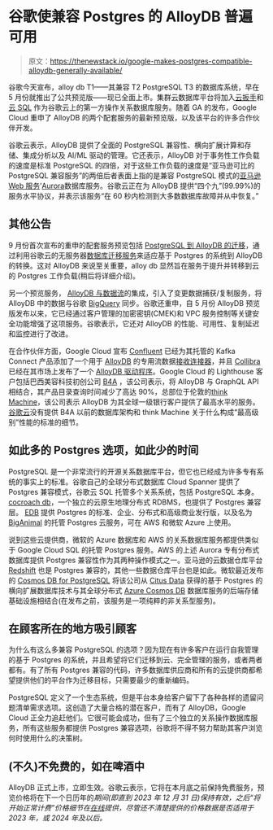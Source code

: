 # 谷歌使兼容 Postgres 的 AlloyDB 普遍可用

> 原文：<https://thenewstack.io/google-makes-postgres-compatible-alloydb-generally-available/>

谷歌今天宣布，alloy db T1——其兼容 T2 PostgreSQL T3 的数据库系统，早在 5 月份就推出了公共预览版——现已全面上市。集群云数据库平台将加入[云扳手](https://cloud.google.com/spanner)和[云 SQL](https://cloud.google.com/sql) 作为谷歌云上的第一方操作关系数据库服务。随着 GA 的发布，Google Cloud 重申了 AlloyDB 的两个配套服务的最新预览版，以及该平台的许多合作伙伴开发。

谷歌云表示，AlloyDB 提供了全面的 PostgreSQL 兼容性、横向扩展计算和存储、集成分析以及 AI/ML 驱动的管理。它还表示，AlloyDB 对于事务性工作负载的速度是标准 PostgreSQL 的四倍，对于这些工作负载的速度是“亚马逊可比的 PostgreSQL 兼容服务”的两倍后者表面上指的是兼容 PostgreSQL 模式的[亚马逊 Web 服务](https://aws.amazon.com/?utm_content=inline-mention)’[Aurora](https://aws.amazon.com/rds/aurora/)数据库服务。谷歌云正在为 AlloyDB 提供“四个九”(99.99%)的服务水平协议，并表示该服务“在 60 秒内检测到大多数数据库故障并从中恢复。”

## 其他公告

9 月份首次宣布的重申的配套服务预览包括 [PostgreSQL 到 AlloyDB 的迁移](https://cloud.google.com/blog/products/databases/database-migration-service-supports-migration-to-alloydb-for-postgresql)，通过利用谷歌云的无服务器[数据库迁移服务](https://cloud.google.com/database-migration)来适应基于 Postgres 的系统到 AlloyDB 的转换。这对 AlloyDB 来说至关重要，alloy db 显然旨在服务于提升并转移到云的 Postgres 工作负载(稍后将详细介绍)。

另一个预览服务， [AlloyDB 与数据流](https://cloud.google.com/blog/products/data-analytics/introducing-seamless-database-replication-to-bigquery)的集成，引入了变更数据捕获/复制服务，将 AlloyDB 中的数据与谷歌 [BigQuery](https://cloud.google.com/bigquery) 同步。谷歌还重申，自 5 月份 AlloyDB 预览版发布以来，它已经通过客户管理的加密密钥(CMEK)和 VPC 服务控制等关键安全功能增强了这项服务。谷歌表示，它还对 AlloyDB 的性能、可用性、复制延迟和监控进行了改进。

在合作伙伴方面，Google Cloud 宣布 [Confluent](https://www.confluent.io/partner/google-cloud/) 已经为其托管的 Kafka Connect 产品添加了一个用于 [AlloyDB](https://thenewstack.io/google-i-o-2022-urges-developers-to-focus-on-the-real-world/) 的专用流数据[接收连接器](https://docs.confluent.io/cloud/current/connectors/cc-alloydb-sink.html)，并且 [Collibra](https://www.collibra.com/us/en/partners/technology/google-cloud) 已经在其市场上发布了一个 [AlloyDB 驱动程序](https://marketplace.collibra.com/listings/jdbc-driver-for-alloydb/)。Google Cloud 的 Lighthouse 客户包括巴西美容科技初创公司 [B4A](https://b4a.com.br/) ，该公司表示，将 AlloyDB 与 GraphQL API 相结合，其产品目录查询时间减少了高达 90%，总部位于伦敦的[think Machine](https://www.thoughtmachine.net/)，该公司表示 AlloyDB 为其全球一级银行客户提供了最高水平的服务。[谷歌云](https://thenewstack.io/how-google-cloud-enabled-a-record-calculation-of-pi/)没有提供 B4A 以前的数据库架构和 think Machine 关于什么构成“最高级别”性能的标准的细节。

## 如此多的 Postgres 选项，如此少的时间

PostgreSQL 是一个非常流行的开源关系数据库平台，但它也已经成为许多专有系统的事实上的标准。谷歌自己的全球分布式数据库 Cloud Spanner 提供了 Postgres 兼容模式，谷歌云 SQL 托管多个关系系统，包括 PostgreSQL 本身。[cocroach db](https://www.cockroachlabs.com/product/)，一个独立的云原生地理分布式 RDBMS，也提供了 Postgres 兼容层。 [EDB](https://www.enterprisedb.com/) 提供 Postgres 的标准、企业、分布式和高级商业发行版，以及名为 [BigAnimal](https://www.enterprisedb.com/products/biganimal-cloud-postgresql) 的托管 Postgres 云服务，可在 AWS 和微软 Azure 上使用。

说到这些云提供商，微软的 Azure 数据库和 AWS 的关系数据库服务都提供类似于 Google Cloud SQL 的托管 Postgres 服务。AWS 的上述 Aurora 专有分布式数据库提供 Postgres 兼容性作为其两种操作模式之一。亚马逊的云数据仓库平台 [Redshift](https://aws.amazon.com/redshift/) 也是 Postgres 兼容的，其他一些数据仓库平台也是如此。微软最近发布的 [Cosmos DB for PostgreSQL](https://learn.microsoft.com/en-us/azure/cosmos-db/postgresql/introduction) 将该公司从 [Citus Data](https://www.citusdata.com/) 获得的基于 Postgres 的横向扩展数据库技术与其全球分布式 [Azure Cosmos DB](https://azure.microsoft.com/products/cosmos-db/) 数据库服务的后端存储基础设施相结合(在发布之前，该服务是一项纯粹的非关系型服务)。

## 在顾客所在的地方吸引顾客

为什么有这么多兼容 PostgreSQL 的选项？因为现在有许多客户在运行自我管理的基于 Postgres 的系统，并且希望将它们迁移到云、完全管理的服务，或者两者都有。有了所有 Postgres 兼容的代码，许多数据库供应商和所有的云提供商都希望提供他们的平台作为迁移目标，只需要最少的重新编码。

PostgreSQL 定义了一个生态系统，但是平台本身给客户留下了各种各样的遗留问题清单需求选项。这创造了大量合格的潜在客户，而有了 AlloyDB，Google Cloud 正全力追赶他们。它很可能会成功，但有了三个独立的关系操作数据库服务，所有这些服务都提供 Postgres 兼容选项，谷歌将不得不努力帮助其客户浏览何时使用什么的决策树。

## (不久)不免费的，如在啤酒中

AlloyDB 正式上市，立即生效。谷歌云表示，它将在本月底之前保持免费服务，预览价格将在下一个日历年的*期间(即直到 2023 年 12 月 31 日)保持有效，之后“将开始正常计费”价格细节在[在线](https://cloud.google.com/alloydb/pricing)提供，尽管还不清楚提供的价格数据是否适用于 2023 年，或 2024 年及以后。*

<svg xmlns:xlink="http://www.w3.org/1999/xlink" viewBox="0 0 68 31" version="1.1"><title>Group</title> <desc>Created with Sketch.</desc></svg>